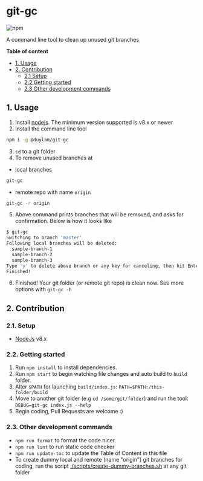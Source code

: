 # git-gc

![npm](https://img.shields.io/npm/v/@duylam/git-gc)

A command line tool to clean up unused git branches

**Table of content**

<!-- toc -->

- [1. Usage](#1-usage)
- [2. Contribution](#2-contribution)
  * [2.1 Setup](#21-setup)
  * [2.2 Getting started](#22-getting-started)
  * [2.3 Other development commands](#23-other-development-commands)

<!-- tocstop -->

## 1. Usage

1. Install [nodejs](https://nodejs.org/en/download/). The minimum version supported is v8.x or newer
1. Install the command line tool

```bash
npm i -g @duylam/git-gc
```

3. `cd` to a git folder
1. To remove unused branches at
  - local branches
  ```bash
  git-gc
  ```
  - remote repo with name `origin`
  ```bash
  git-gc -r origin
  ```
5. Above command prints branches that will be removed, and asks for confirmation. Below is how it looks like

```bash
$ git-gc
Switching to branch 'master'
Following local branches will be deleted:
  sample-branch-1
  sample-branch-2
  sample-branch-3
Type 'y' to delete above branch or any key for canceling, then hit Enter: y
Finished!
```

6. Finished! Your git folder (or remote git repo) is clean now. See more options with `git-gc -h`

## 2. Contribution

### 2.1. Setup

- [NodeJs](https://nodejs.org/en/download/) v8.x

### 2.2. Getting started

1. Run `npm install` to install dependencies.
1. Run `npm start` to begin watching file changes and auto build to `build` folder.
1. Alter `$PATH` for launching `build/index.js`: `PATH=$PATH:/this-folder/build`
1. Move to another git folder (e.g `cd /some/git/folder`) and run the tool: `DEBUG=git-gc index.js --help`
1. Begin coding, Pull Requests are welcome :)

### 2.3. Other development commands

- `npm run format` to format the code nicer
- `npm run lint` to run static code checker
- `npm run update-toc` to update the Table of Content in this file
- To create dummy local and remote (name "origin") git branches for coding, run the script [./scripts/create-dummy-branches.sh](./scripts/create-dummy-branches.sh) at any git folder
